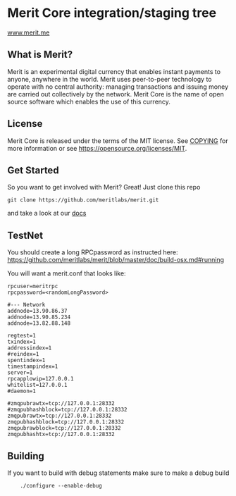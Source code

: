 Merit Core integration/staging tree
=====================================

<!-- add https when it works on the site -->
www.merit.me

What is Merit?
----------------

Merit is an experimental digital currency that enables instant payments to
anyone, anywhere in the world. Merit uses peer-to-peer technology to operate
with no central authority: managing transactions and issuing money are carried
out collectively by the network. Merit Core is the name of open source
software which enables the use of this currency.

License
-------

Merit Core is released under the terms of the MIT license. See [COPYING](COPYING) for more
information or see https://opensource.org/licenses/MIT.

Get Started
-------------------
So you want to get involved with Merit?
Great! Just clone this repo

```git clone https://github.com/meritlabs/merit.git```

and take a look at our [docs](doc/README.md)

TestNet
-------------------
You should create a long RPCpassword as instructed here: https://github.com/meritlabs/merit/blob/master/doc/build-osx.md#running

You will want a merit.conf that looks like:
```
rpcuser=meritrpc
rpcpassword=<randomLongPassword>

#--- Network
addnode=13.90.86.37
addnode=13.90.85.234
addnode=13.82.88.148

regtest=1
txindex=1
addressindex=1
#reindex=1
spentindex=1
timestampindex=1
server=1
rpcapplowip=127.0.0.1
whitelist=127.0.0.1
#daemon=1

#zmqpubrawtx=tcp://127.0.0.1:28332
#zmqpubhashblock=tcp://127.0.0.1:28332
zmqpubrawtx=tcp://127.0.0.1:28332
zmqpubhashblock=tcp://127.0.0.1:28332
zmqpubrawblock=tcp://127.0.0.1:28332
zmqpubhashtx=tcp://127.0.0.1:28332
```

Building
-------------------

If you want to build with debug statements make sure to make a debug build

```
    ./configure --enable-debug
```
